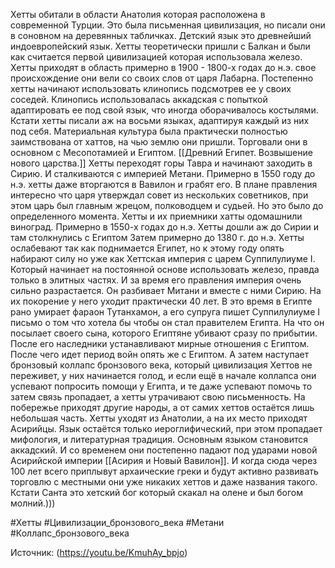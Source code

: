 Хетты обитали в области Анатолия которая расположена в современной Турции. Это была письменная цивилизация, но писали они в соновном на деревянных табличках. Детский язык это древнейший индоевропейский язык. 
Хетты теоретически пришли с Балкан и были как считается первой цивилизацией которая использовала железо. Хетты приходят в область примерно в 1900 - 1800-х годах до н.э. свое происхождение они вели со своих слов от царя Лабарна.
Постепенно хетты начинают использовать клинопись подсмотрев ее у своих соседей. Клинопись использовалась аккадская с попыткой адаптировать ее под свой язык, что иногда оборачивалось костылями. Кстати хетты писали аж на восьми языках, адаптируя каждый из них под себя. Материальная культура была практически полностью заимствована от хаттов, на чью землю они пришли. Торговали они в основном с Месопотамией и Египтом. [[Древний Египет. Возвышение нового царства.]] 
Хетты переходят горы Тавра и начинают заходить в Сирию. И сталкиваются с империей Метани. Примерно в 1550 году до н.э. хетты даже вторгаются в Вавилон и грабят его. В плане правления интересно что царя утверждал совет из нескольких советников, при этом царь был главным жрецом, полководцем и судьей. Но это было до определенного момента. 
Хетты и их приемники хатты одомашнили виноград. 
Примерно в 1550-х годах до н.э. Хетты дошли аж до Сирии и там столкнулись с Египтом 
Затем примерно до 1380 г. до н.э. Хетты ослабевают так как поднимается Египет, но к этому году опять набирают силу но уже как Хеттская империя с царем Суппилулиуме I. Который начинает на постоянной основе использовать железо, правда только в элитных частях. И за время его правления империя очень сильно разрастается. Он разбивает Митани и вместе с ними Сирию. На их покорение у него уходит практически 40 лет. В это время в Египте рано умирает фараон Тутанхамон, а его супруга пишет Суппилулиуме I письмо о том что хотела бы чтобы он стал правителем Египта. На что он посылает своего сына, которого Египтяне убивают сразу по прибытии. 
После его наследники устанавливают мирные отношения с Египтом. После чего идет период войн опять же с Египтом. 
А затем наступает бронзовый коллапс бронзового века, который цивилизация Хеттов не переживет, у них начинается голод, и если ещё в начале коллапса они успевают попросить помощи у Египта, и те даже успевают помочь то затем связь пропадает, а хетты утрачивают свою письменность. На побережье приходят другие народы, а от самих хеттов остаётся лишь небольшая часть. Хетты уходят из Анатолии, а на их место приходят Асирийцы. Язык остаётся только иероглифический, при этом пропадает мифология, и литературная традиция. Основным языком становится аккадский. И со временем они постепенно падают под ударами новой Асирийской империи [[Асирия и Новый Вавилон]]. И когда сюда через 100 лет всего приплывут архаические греки и будут активно развивать торговлю с местными они уже никаких хеттов и даже названия такого. Кстати Санта это хетский бог который скакал на олене и был богом молний.)))

#Хетты #Цивилизации_бронзового_века 
#Метани #Коллапс_бронзового_века 

Источник: (https://youtu.be/KmuhAy_bpjo)